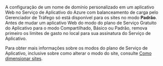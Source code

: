 A configuração de um nome de domínio personalizado em um aplicativo Web no Serviço de Aplicativo do Azure com balanceamento de carga pelo Gerenciador de Tráfego só está disponível para os sites no modo **Padrão**. Antes de mudar um aplicativo Web do modo do plano de Serviço Gratuito do Aplicativo para o modo Compartilhado, Básico ou Padrão, remova primeiro os limites de gasto no local para sua assinatura do Serviço de Aplicativo. 

Para obter mais informações sobre os modos do plano de Serviço de Aplicativo, inclusive sobre como alterar o modo do site, consulte [Como dimensionar sites](../article/app-service-web/web-sites-scale.md).

<!--HONumber=52--> 
